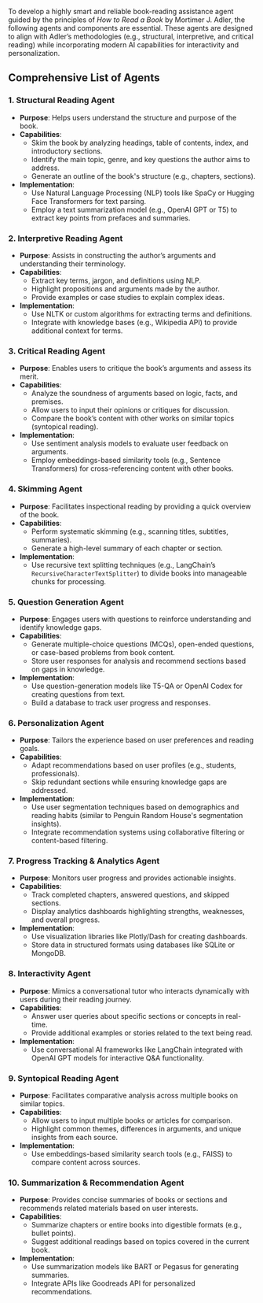 To develop a highly smart and reliable book-reading assistance agent guided by the principles of *How to Read a Book* by Mortimer J. Adler, the following agents and components are essential. These agents are designed to align with Adler’s methodologies (e.g., structural, interpretive, and critical reading) while incorporating modern AI capabilities for interactivity and personalization.



## **Comprehensive List of Agents**

### **1. Structural Reading Agent**
- **Purpose**: Helps users understand the structure and purpose of the book.
- **Capabilities**:
  - Skim the book by analyzing headings, table of contents, index, and introductory sections.
  - Identify the main topic, genre, and key questions the author aims to address.
  - Generate an outline of the book's structure (e.g., chapters, sections).
- **Implementation**:
  - Use Natural Language Processing (NLP) tools like SpaCy or Hugging Face Transformers for text parsing.
  - Employ a text summarization model (e.g., OpenAI GPT or T5) to extract key points from prefaces and summaries.

### **2. Interpretive Reading Agent**
- **Purpose**: Assists in constructing the author’s arguments and understanding their terminology.
- **Capabilities**:
  - Extract key terms, jargon, and definitions using NLP.
  - Highlight propositions and arguments made by the author.
  - Provide examples or case studies to explain complex ideas.
- **Implementation**:
  - Use NLTK or custom algorithms for extracting terms and definitions.
  - Integrate with knowledge bases (e.g., Wikipedia API) to provide additional context for terms.

### **3. Critical Reading Agent**
- **Purpose**: Enables users to critique the book’s arguments and assess its merit.
- **Capabilities**:
  - Analyze the soundness of arguments based on logic, facts, and premises.
  - Allow users to input their opinions or critiques for discussion.
  - Compare the book’s content with other works on similar topics (syntopical reading).
- **Implementation**:
  - Use sentiment analysis models to evaluate user feedback on arguments.
  - Employ embeddings-based similarity tools (e.g., Sentence Transformers) for cross-referencing content with other books.

### **4. Skimming Agent**
- **Purpose**: Facilitates inspectional reading by providing a quick overview of the book.
- **Capabilities**:
  - Perform systematic skimming (e.g., scanning titles, subtitles, summaries).
  - Generate a high-level summary of each chapter or section.
- **Implementation**:
  - Use recursive text splitting techniques (e.g., LangChain’s `RecursiveCharacterTextSplitter`) to divide books into manageable chunks for processing.

### **5. Question Generation Agent**
- **Purpose**: Engages users with questions to reinforce understanding and identify knowledge gaps.
- **Capabilities**:
  - Generate multiple-choice questions (MCQs), open-ended questions, or case-based problems from book content.
  - Store user responses for analysis and recommend sections based on gaps in knowledge.
- **Implementation**:
  - Use question-generation models like T5-QA or OpenAI Codex for creating questions from text.
  - Build a database to track user progress and responses.

### **6. Personalization Agent**
- **Purpose**: Tailors the experience based on user preferences and reading goals.
- **Capabilities**:
  - Adapt recommendations based on user profiles (e.g., students, professionals).
  - Skip redundant sections while ensuring knowledge gaps are addressed.
- **Implementation**:
  - Use user segmentation techniques based on demographics and reading habits (similar to Penguin Random House's segmentation insights).
  - Integrate recommendation systems using collaborative filtering or content-based filtering.

### **7. Progress Tracking & Analytics Agent**
- **Purpose**: Monitors user progress and provides actionable insights.
- **Capabilities**:
  - Track completed chapters, answered questions, and skipped sections.
  - Display analytics dashboards highlighting strengths, weaknesses, and overall progress.
- **Implementation**:
  - Use visualization libraries like Plotly/Dash for creating dashboards.
  - Store data in structured formats using databases like SQLite or MongoDB.

### **8. Interactivity Agent**
- **Purpose**: Mimics a conversational tutor who interacts dynamically with users during their reading journey.
- **Capabilities**:
  - Answer user queries about specific sections or concepts in real-time.
  - Provide additional examples or stories related to the text being read.
- **Implementation**:
  - Use conversational AI frameworks like LangChain integrated with OpenAI GPT models for interactive Q&A functionality.

### **9. Syntopical Reading Agent**
- **Purpose**: Facilitates comparative analysis across multiple books on similar topics.
- **Capabilities**:
  - Allow users to input multiple books or articles for comparison.
  - Highlight common themes, differences in arguments, and unique insights from each source.
- **Implementation**:
  - Use embeddings-based similarity search tools (e.g., FAISS) to compare content across sources.

### **10. Summarization & Recommendation Agent**
- **Purpose**: Provides concise summaries of books or sections and recommends related materials based on user interests.
- **Capabilities**:
  - Summarize chapters or entire books into digestible formats (e.g., bullet points).
  - Suggest additional readings based on topics covered in the current book.
- **Implementation**:
  - Use summarization models like BART or Pegasus for generating summaries.
  - Integrate APIs like Goodreads API for personalized recommendations.
